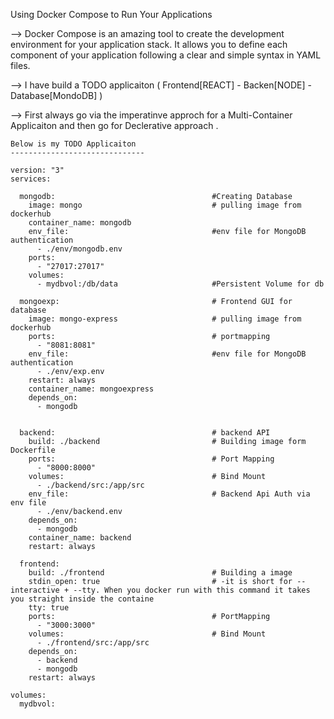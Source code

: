 Using Docker Compose to Run Your Applications

--> Docker Compose is an amazing tool to create the development environment for your application stack. It allows you to define each component of your application following a clear and simple syntax in YAML files.

--> I have build a TODO applicaiton ( Frontend[REACT] - Backen[NODE] - Database[MondoDB] )

--> First always go via the imperatinve approch for a Multi-Container Applicaiton and then go for Declerative approach .
```
Below is my TODO Applicaiton 
------------------------------

version: "3"
services:

  mongodb:                                   #Creating Database
    image: mongo                             # pulling image from dockerhub
    container_name: mongodb
    env_file:                                #env file for MongoDB authentication
      - ./env/mongodb.env
    ports:
      - "27017:27017"
    volumes:
      - mydbvol:/db/data                     #Persistent Volume for db

  mongoexp:                                  # Frontend GUI for database
    image: mongo-express                     # pulling image from dockerhub
    ports:                                   # portmapping
      - "8081:8081"
    env_file:                                #env file for MongoDB authentication
      - ./env/exp.env
    restart: always
    container_name: mongoexpress
    depends_on:
      - mongodb


  backend:                                   # backend API
    build: ./backend                         # Building image form Dockerfile
    ports:                                   # Port Mapping
      - "8000:8000"
    volumes:                                 # Bind Mount
      - ./backend/src:/app/src
    env_file:                                # Backend Api Auth via env file
      - ./env/backend.env
    depends_on:
      - mongodb
    container_name: backend
    restart: always

  frontend:
    build: ./frontend                        # Building a image
    stdin_open: true                         # -it is short for --interactive + --tty. When you docker run with this command it takes you straight inside the containe 
    tty: true
    ports:                                   # PortMapping
      - "3000:3000"
    volumes:                                 # Bind Mount
      - ./frontend/src:/app/src
    depends_on:
      - backend
      - mongodb
    restart: always

volumes:
  mydbvol:
```



